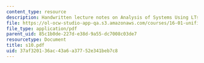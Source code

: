 ```yaml
---
content_type: resource
description: Handwritten lecture notes on Analysis of Systems Using LTs.
file: https://ol-ocw-studio-app-qa.s3.amazonaws.com/courses/16-01-unified-engineering-i-ii-iii-iv-fall-2005-spring-2006/37af320136ac43a6a37752e341beb7c8_s10.pdf
file_type: application/pdf
parent_uid: 85c1b0de-227d-e38d-9a55-dc7008c03de7
resourcetype: Document
title: s10.pdf
uid: 37af3201-36ac-43a6-a377-52e341beb7c8
---
```

